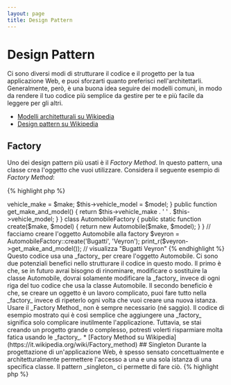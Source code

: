 ```yaml
---
layout: page
title: Design Pattern
---
```


# Design Pattern

Ci sono diversi modi di strutturare il codice e il progetto per la tua
applicazione Web, e puoi sforzarti quanto preferisci nell'architettarli.
Generalmente, però, è una buona idea seguire dei modelli comuni, in modo da
rendere il tuo codice più semplice da gestire per te e più facile da leggere per
gli altri.

* [Modelli architetturali su Wikipedia](https://en.wikipedia.org/wiki/Architectural_pattern)
* [Design pattern su Wikipedia](https://en.wikipedia.org/wiki/Software_design_pattern)

## Factory

Uno dei design pattern più usati è il _Factory Method_. In questo pattern, una
classe crea l'oggetto che vuoi utilizzare. Considera il seguente esempio di
_Factory Method_:

{% highlight php %}
<?php
class Automobile
{
    private $vehicle_make;
    private $vehicle_model;

    public function __construct($make, $model)
    {
        $this->vehicle_make = $make;
        $this->vehicle_model = $model;
    }

    public function get_make_and_model()
    {
        return $this->vehicle_make . ' ' . $this->vehicle_model;
    }
}

class AutomobileFactory
{
    public static function create($make, $model)
    {
        return new Automobile($make, $model);
    }
}

// facciamo creare l'oggetto Automobile alla factory
$veyron = AutomobileFactory::create('Bugatti', 'Veyron');

print_r($veyron->get_make_and_model()); // visualizza "Bugatti Veyron"
{% endhighlight %}

Questo codice usa una _factory_ per creare l'oggetto Automobile. Ci sono due
potenziali benefici nello strutturare il codice in questo modo. Il primo è che,
se in futuro avrai bisogno di rinominare, modificare o sostituire la classe
Automobile, dovrai solamente modificare la _factory_ invece di ogni riga del tuo
codice che usa la classe Automobile. Il secondo beneficio è che, se creare un
oggetto è un lavoro complicato, puoi fare tutto nella _factory_ invece di
ripeterlo ogni volta che vuoi creare una nuova istanza.

Usare il _Factory Method_ non è sempre necessario (né saggio). Il codice di
esempio mostrato qui è così semplice che aggiungere una _factory_ significa solo
complicare inutilmente l'applicazione. Tuttavia, se stai creando un progetto
grande o complesso, potresti volerti risparmiare molta fatica usando le
_factory_.


* [Factory Method su Wikipedia](https://it.wikipedia.org/wiki/Factory_method)

## Singleton

Durante la progettazione di un'applicazione Web, è spesso sensato
concettualmente e architetturalmente permettere l'accesso a una e una sola
istanza di una specifica classe. Il pattern _singleton_ ci permette di fare ciò.

{% highlight php %}
<?php
class Singleton
{
    static $instance;

    private function __construct()
    {
    }

    public static function getInstance()
    {
        if (!isset(self::$instance)) {
            self::$instance = new self();
        }

        return self::$instance;
    }
}

$instance1 = Singleton::getInstance();
$instance2 = Singleton::getInstance();

echo $instance1 === $instance2; // visualizza 1
{% endhighlight %}

Il codice qui sopra implementa il _singleton_ utilizzando una variabile statica
e il metodo `getInstance()`. Nota come il costruttore viene dichiarato privato
per prevenire l'istanziamento della classe tramite la keyword `new`.

Il pattern _Singleton_ è utile quando dobbiamo assicurarci che esiste una sola
istanza di una classe per l'intero ciclo di vita della richiesta in
un'applicazione Web. Ci troviamo spesso in questa situazione quando abbiamo
degli oggetti globali (come una classe Configuration) o una risorsa condivisa
(come una coda di eventi).

Dovresti stare molto attento quando usi il pattern _Singleton_, perché per
definizione introduce uno stato globale nella tua applicazione, riducendo la
testabilità. Nella maggior parte dei casi, l'iniezione delle dipendenze può
(e dovrebbe) essere usata al posto di una classe _Singleton_. Utilizzando
l'iniezione delle dipendenze non dobbiamo introdurre alcun legame nel design
della nostra applicazione, perché l'oggetto che utilizza una risorsa globale o
condivisa non dev'essere a conoscenza di alcuna classe concretamente definita.

* [Singleton su Wikipedia](https://it.wikipedia.org/wiki/Singleton)

## Front Controller

Il _Front Controller Pattern_ consiste nell'utilizzo di un singolo punto di
entrata per la tua applicazione Web (es. index.php) che gestisce tutte le
richieste. Questo codice è responsabile di caricare di tutte le dipendenze, di
processare la richiesta e di inviare la risposta al browser. Il _Front
Controller Pattern_ può portare benefici perché incoraggia l'uso di codice
modulare e fornisce un punto centrale in cui inserire codice che dev'essere
eseguito per ogni richiesta (come la sanificazione dell'input).

* [Front Controller Pattern su Wikipedia](https://it.wikipedia.org/wiki/Front_Controller_pattern)

## Model-View-Controller

Il pattern _Model-View-Controller_ (MVC), e i collegati HMVC e MVVM,  permettono
di dividere il codice in oggetti logici che hanno funzioni altamente specifiche.
I modelli servono come layer di accesso ai dati, dove i dati vengono recuperati
e restituiti in formati utilizzabili all'interno della tua applicazione. I
controller gestiscono la richiesta, processano le informazioni restituite dai
modelli e caricano le viste che inviano in risposta. Le viste sono dei template
(markup, XML ecc.) che vengono inviati in risposta al browser Web.

MVC è il pattern architetturale più comune usato nei
[framework PHP](https://github.com/codeguy/php-the-right-way/wiki/Frameworks)
famosi.

The model-view-controller (MVC) pattern and its relatives HMVC and MVVM let you break up code into logical objects that
serve very specific purposes. Models serve as a data access layer where data is fetched and returned in formats usable
throughout your application. Controllers handle the request, process the data returned from models and load views to
send in the response. And views are display templates (markup, xml, etc) that are sent in the response to the web
browser.

Impara di più riguardo l'MVC e i pattern a esso collegati:

* [MVC](https://it.wikipedia.org/wiki/Model-View-Controller)
* [HMVC](https://en.wikipedia.org/wiki/Hierarchical_model%E2%80%93view%E2%80%93controller)
* [MVVM](https://en.wikipedia.org/wiki/Model_View_ViewModel)

